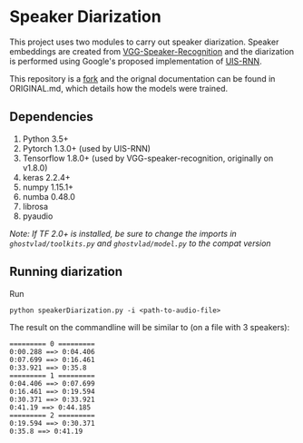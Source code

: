 # Speaker Diarization

This project uses two modules to carry out speaker diarization. Speaker embeddings are created from [VGG-Speaker-Recognition](https://github.com/WeidiXie/VGG-Speaker-Recognition) and the diarization is performed using Google's proposed implementation of [UIS-RNN](https://github.com/google/uis-rnn).

This repository is a [fork](https://github.com/taylorlu/Speaker-Diarization) and the orignal documentation can be found in ORIGINAL.md, which details how the models were trained.

## Dependencies

1. Python 3.5+
2. Pytorch 1.3.0+ (used by UIS-RNN)
3. Tensorflow 1.8.0+ (used by VGG-speaker-recognition, originally on v1.8.0)
4. keras 2.2.4+
5. numpy 1.15.1+
6. numba 0.48.0
7. librosa
8. pyaudio

_Note: If TF 2.0+ is installed, be sure to change the imports in `ghostvlad/toolkits.py` and `ghostvlad/model.py` to the compat version_

## Running diarization

Run

```console
python speakerDiarization.py -i <path-to-audio-file>
```

The result on the commandline will be similar to (on a file with 3 speakers):

```console
========= 0 =========
0:00.288 ==> 0:04.406
0:07.699 ==> 0:16.461
0:33.921 ==> 0:35.8
========= 1 =========
0:04.406 ==> 0:07.699
0:16.461 ==> 0:19.594
0:30.371 ==> 0:33.921
0:41.19 ==> 0:44.185
========= 2 =========
0:19.594 ==> 0:30.371
0:35.8 ==> 0:41.19
```
